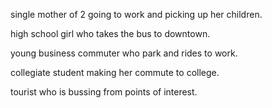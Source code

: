 single mother of 2 going to work and picking up her children.

high school girl who takes the bus to downtown.

young business commuter who park and rides to work.

collegiate student making her commute to college.

tourist who is bussing from points of interest.
